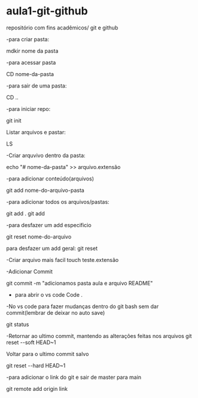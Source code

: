 # aula1-git-github
repositório com fins acadêmicos/ git e github

-para criar pasta:

mdkir nome da pasta

-para acessar pasta

CD nome-da-pasta

-para sair de uma pasta:

CD ..

-para iniciar repo: 

git init


Listar arquivos e pastar:

LS


-Criar arquvivo dentro da pasta:

echo "# nome-da-pasta" >> arquivo.extensão

-para adicionar conteúdo(arquivos)

git add nome-do-arquivo-pasta

-para adicionar todos os arquivos/pastas:

git add . git add

-para desfazer um add especificio 

git reset nome-do-arquivo

para desfazer um add geral:
 git reset

-Criar arquivo mais facil
touch teste.extensão

-Adicionar Commit

git commit -m "adicionamos pasta aula e arquivo README"
 
- para abrir o vs code
Code . 

-No vs code para fazer mudanças dentro do git bash sem dar commit(lembrar de deixar no auto save)

git status

-Retornar  ao ultimo commit, mantendo as alterações feitas nos arquivos 
git reset --soft HEAD~1

Voltar para o ultimo commit salvo

git reset --hard HEAD~1


-para adicionar o link do git e sair de master para main

 git remote add origin link


